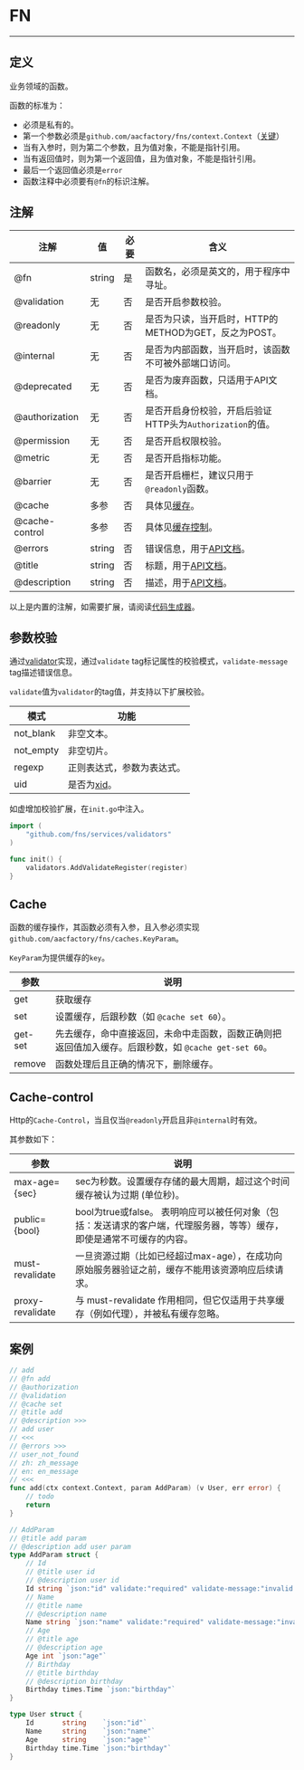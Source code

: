 # FN

---
## 定义
业务领域的函数。 

函数的标准为：
* 必须是私有的。
* 第一个参数必须是`github.com/aacfactory/fns/context.Context`（[关键](https://github.com/aacfactory/fns/blob/main/docs/context.md)）
* 当有入参时，则为第二个参数，且为值对象，不能是指针引用。
* 当有返回值时，则为第一个返回值，且为值对象，不能是指针引用。
* 最后一个返回值必须是`error`
* 函数注释中必须要有`@fn`的标识注解。

## 注解
| 注解             | 值      | 必要 | 含义                                                                               |
|----------------|--------|----|----------------------------------------------------------------------------------|
| @fn            | string | 是  | 函数名，必须是英文的，用于程序中寻址。                                                              |
| @validation    | 无      | 否  | 是否开启参数校验。                                                                        |
| @readonly      | 无      | 否  | 是否为只读，当开启时，HTTP的METHOD为GET，反之为POST。                                              |
| @internal      | 无      | 否  | 是否为内部函数，当开启时，该函数不可被外部端口访问。                                                       |
| @deprecated    | 无      | 否  | 是否为废弃函数，只适用于API文档。                                                               |
| @authorization | 无      | 否  | 是否开启身份校验，开启后验证HTTP头为`Authorization`的值。                                           |
| @permission    | 无      | 否  | 是否开启权限校验。                                                                        |
| @metric        | 无      | 否  | 是否开启指标功能。                                                                        |
| @barrier       | 无      | 否  | 是否开启栅栏，建议只用于`@readonly`函数。                                                       |
| @cache         | 多参     | 否  | 具体见[缓存](https://github.com/aacfactory/fns/blob/main/docs/fn.md#Cache)。           |
| @cache-control | 多参     | 否  | 具体见[缓存控制](https://github.com/aacfactory/fns/blob/main/docs/fn.md#Cache-control)。 |
| @errors        | string | 否  | 错误信息，用于[API文档](https://github.com/aacfactory/fns/blob/main/docs/openapi.md)。     |
| @title         | string | 否  | 标题，用于[API文档](https://github.com/aacfactory/fns/blob/main/docs/openapi.md)。       |
| @description   | string | 否  | 描述，用于[API文档](https://github.com/aacfactory/fns/blob/main/docs/openapi.md)。       |

以上是内置的注解，如需要扩展，请阅读[代码生成器](https://github.com/aacfactory/fns/blob/main/docs/generation.md)。

## 参数校验
通过[validator](https://github.com/go-playground/validator)实现，通过`validate` tag标记属性的校验模式，`validate-message` tag描述错误信息。

`validate`值为`validator`的tag值，并支持以下扩展校验。

| 模式        | 功能                                   |
|-----------|--------------------------------------|
| not_blank | 非空文本。                                |
| not_empty | 非空切片。                                |
| regexp    | 正则表达式，参数为表达式。                        |
| uid       | 是否为[xid](https://github.com/rs/xid)。 |

如虚增加校验扩展，在`init.go`中注入。
```go
import (
	"github.com/fns/services/validators"
)

func init() {
    validators.AddValidateRegister(register) 
}
```

## Cache
函数的缓存操作，其函数必须有入参，且入参必须实现`github.com/aacfactory/fns/caches.KeyParam`。

`KeyParam`为提供缓存的`key`。

| 参数      | 说明                                                           |
|---------|--------------------------------------------------------------|
| get     | 获取缓存                                                         |
| set     | 设置缓存，后跟秒数（如 `@cache set 60`）。                                |
| get-set | 先去缓存，命中直接返回，未命中走函数，函数正确则把返回值加入缓存。后跟秒数，如 `@cache get-set 60`。 |
| remove  | 函数处理后且正确的情况下，删除缓存。                                           |



## Cache-control
Http的`Cache-Control`，当且仅当`@readonly`开启且非`@internal`时有效。

其参数如下：

| 参数               | 说明                                                                 |
|------------------|--------------------------------------------------------------------|
| max-age={sec}    | sec为秒数。设置缓存存储的最大周期，超过这个时间缓存被认为过期 (单位秒)。                            |
| public={bool}    | bool为true或false。 表明响应可以被任何对象（包括：发送请求的客户端，代理服务器，等等）缓存，即使是通常不可缓存的内容。 |
| must-revalidate  | 一旦资源过期（比如已经超过max-age），在成功向原始服务器验证之前，缓存不能用该资源响应后续请求。                |
| proxy-revalidate | 与 must-revalidate 作用相同，但它仅适用于共享缓存（例如代理），并被私有缓存忽略。                  |

## 案例
```go
// add
// @fn add
// @authorization
// @validation
// @cache set
// @title add
// @description >>>
// add user
// <<<
// @errors >>>
// user_not_found
// zh: zh_message
// en: en_message
// <<<
func add(ctx context.Context, param AddParam) (v User, err error) {
    // todo 
	return
}
```
```go
// AddParam
// @title add param
// @description add user param
type AddParam struct {
	// Id
	// @title user id
	// @description user id
	Id string `json:"id" validate:"required" validate-message:"invalid id"`
	// Name
	// @title name
	// @description name
	Name string `json:"name" validate:"required" validate-message:"invalid name"`
	// Age
	// @title age
	// @description age
	Age int `json:"age"`
	// Birthday
	// @title birthday
	// @description birthday
	Birthday times.Time `json:"birthday"`
}
```
```go
type User struct {
	Id       string    `json:"id"`
	Name     string    `json:"name"`
	Age      string    `json:"age"`
	Birthday time.Time `json:"birthday"`
}
```